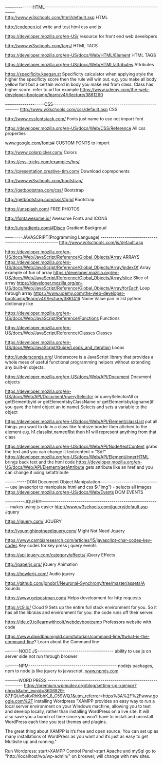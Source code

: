 --------------HTML---------------------------------------------------------------  
http://www.w3schools.com/html/default.asp  HTML

http://codepen.io/                      write and test html css and js

https://developer.mozilla.org/en-US/    resource for front end web developers

http://www.w3schools.com/tags/          HTML TAGS

https://developer.mozilla.org/en-US/docs/Web/HTML/Element     HTML TAGS

https://developer.mozilla.org/en-US/docs/Web/HTML/attributes     Attributes

https://specificity.keegan.st     Specificity calculator   when applying style the higher the specificty score then the rule will win out. e.g. you make all body yellow font but a certain word in body you make red from class. Class has higher score. refer to url for example https://www.udemy.com/the-web-developer-bootcamp/learn/v4/t/lecture/3861260

--------------------CSS------------------------------------------------------------
http://www.w3schools.com/css/default.asp  CSS

http://www.cssfontstack.com/   Fonts just name to use not import font

https://developer.mozilla.org/en-US/docs/Web/CSS/Reference   All css properties

www.google.com/fonts#      CUSTOM FONTS to import

http://www.colorpicker.com/    Colors

https://css-tricks.com/examples/hrs/   <HRs>

http://presentation.creative-tim.com/     Download copmponents

http://www.w3schools.com/bootstrap/

http://getbootstrap.com/css/     Bootstrap

http://getbootstrap.com/css/#grid     Bootstrap

https://unsplash.com/   FREE PHOTOS

http://fontawesome.io/    Awesome Fonts and ICONS

http://uigradients.com/#Disco     Gradient Backgroud

---------JAVASCRIPT(Programming Language) --------------------------------------------------------
http://www.w3schools.com/js/default.asp

https://developer.mozilla.org/en-US/docs/Web/JavaScript/Reference/Global_Objects/Array   ARRAYS
https://developer.mozilla.org/en-US/docs/Web/JavaScript/Reference/Global_Objects/Array/indexOf   Array example of fun of array
https://developer.mozilla.org/en-US/docs/Web/JavaScript/Reference/Global_Objects/Array/slice  Slice of array
https://developer.mozilla.org/en-US/docs/Web/JavaScript/Reference/Global_Objects/Array/forEach   Loop through array
https://www.udemy.com/the-web-developer-bootcamp/learn/v4/t/lecture/3861416   Name Value pair in list python dictionary like

https://developer.mozilla.org/en-US/docs/Web/JavaScript/Reference/Functions Functions

https://developer.mozilla.org/en-US/docs/Web/JavaScript/Reference/Classes Classes

https://developer.mozilla.org/en-US/docs/Web/JavaScript/Guide/Loops_and_iteration   Loops

http://underscorejs.org/  Underscore is a JavaScript library that provides a whole mess of useful functional programming helpers without extending any built-in objects.

https://developer.mozilla.org/en-US/docs/Web/API/Document  Document objects

https://developer.mozilla.org/en-US/docs/Web/API/Document/querySelector or querySelectorAll or getElementbyid or getElementsbyClassName or getElementsbytagname(if you gave the html object an id name)   Selects and sets a variable to the object 

https://developer.mozilla.org/en-US/docs/Web/API/Element/classList   put all things you want to do in a class like fontsize border  then attched to the element   e.g. h1.classlist.nameoflist   then h1 will represent anything from that class

https://developer.mozilla.org/en-US/docs/Web/API/Node/textContent    grabs the text and you can change it  textcontent = "Sdf"
https://developer.mozilla.org/en-US/docs/Web/API/Element/innerHTML    brings back text and the html code
https://developer.mozilla.org/en-US/docs/Web/API/Element/getAttribute    gets attribute like an href and you can change it using setattribute


-----------DOM   Document Object Manipulation------------------------------- use javascript to manipulate html and css
$("img") - selects all images
https://developer.mozilla.org/en-US/docs/Web/Events     DOM EVENTS


----------JQUERY------------------------------------------------------------- makes using js easier
http://www.w3schools.com/jquery/default.asp  Jquery

https://jquery.com/  JQUERY

http://youmightnotneedjquery.com/ Might Not Need Jquery

https://www.cambiaresearch.com/articles/15/javascript-char-codes-key-codes    Key codes for key press j query events

https://api.jquery.com/category/effects/    jQuery Effects

http://paperjs.org/      jQuery Animation

https://howlerjs.com/    Audio jquery

https://github.com/jonobr1/Neuronal-Synchrony/tree/master/assets/A   Sounds

https://www.getpostman.com/      Helps development for http requests

https://c9.io/     Cloud 9  Sets up the entire full stack environment for you. So it has all the libraias and environment for you. the code runs off their server.


https://ide.c9.io/learnwithcolt/webdevbootcamp   Professors website with code

https://www.davidbaumgold.com/tutorials/command-line/#what-is-the-command-line?   Learn about the Command line

-------NODE JS--------------------------------------- ability to use js on server side not run through broswer


-------NPM--------------------------------------------- nodejs packages, npm to node js like jquery to javascript. 
www.npmjs.com



-------WORD PRESS -----------------------------------------------------------------
https://premium.wpmudev.org/blog/setting-up-xampp/?nhp=b&utm_expid=3606929-87.FQUx5sKvRhKbhK_8_C59WQ.1&utm_referrer=https%3A%2F%2Fwww.google.com%2F     Installing Wordpress
"XAMPP provides an easy way to run a local server environment on your Windows machine, allowing you to test and develop locally, rather than installing WordPress on a live site. It will also save you a bunch of time since you won’t have to install and uninstall WordPress each time you test themes and plugins.

The great thing about XAMPP is it’s free and open source. You can set up as many installations of WordPress as you want and it’s just as easy to get Multisite up and running."

Run Wordpress: start>XAMPP Control Panel>start Apache and mySql     go to "http://localhost/wp/wp-admin/" on broswer, will change with new sites.
